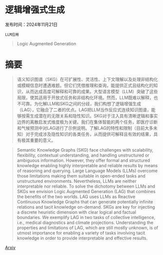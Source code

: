 # 逻辑增强式生成

发布时间：2024年11月21日

`LLM应用`

> Logic Augmented Generation

# 摘要

> 语义知识图谱（SKG）在可扩展性、灵活性、上下文理解以及处理非结构化或模糊信息时遭遇难题。但它们凭借推理和查询，能提供正式且结构化的知识，从而达成高度可解释和可靠的成果。大型语言模型（LLM）突破了这些局限，使其适用于开放式任务和非结构化环境。然而，LLM既难以解释，也不可靠。为化解LLM和SKG之间的分歧，我们构想了逻辑增强生成（LAG），它融合了二者的优点。LAG把LLM当作反应式连续知识图谱，能够按需生成潜在的无限关系和隐性知识。SKG对于注入具有清晰逻辑和事实边界的离散启发式维度极为关键。我们在集体智能的两个任务，即医疗诊断和气候预测中对LAG进行了示例说明。了解LAG的特性和限制（目前大多未知）对于完成涉及隐性知识的各类任务，从而提供可解释且有效的结果，具有极其重要的意义。

> Semantic Knowledge Graphs (SKG) face challenges with scalability, flexibility, contextual understanding, and handling unstructured or ambiguous information. However, they offer formal and structured knowledge enabling highly interpretable and reliable results by means of reasoning and querying. Large Language Models (LLMs) overcome those limitations making them suitable in open-ended tasks and unstructured environments. Nevertheless, LLMs are neither interpretable nor reliable. To solve the dichotomy between LLMs and SKGs we envision Logic Augmented Generation (LAG) that combines the benefits of the two worlds. LAG uses LLMs as Reactive Continuous Knowledge Graphs that can generate potentially infinite relations and tacit knowledge on-demand. SKGs are key for injecting a discrete heuristic dimension with clear logical and factual boundaries. We exemplify LAG in two tasks of collective intelligence, i.e., medical diagnostics and climate projections. Understanding the properties and limitations of LAG, which are still mostly unknown, is of utmost importance for enabling a variety of tasks involving tacit knowledge in order to provide interpretable and effective results.

[Arxiv](https://arxiv.org/abs/2411.14012)